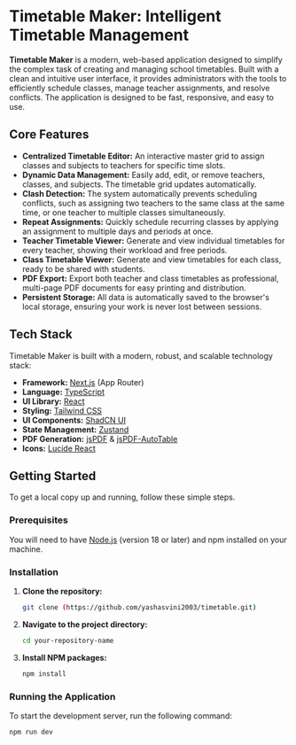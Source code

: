 # Timetable Maker: Intelligent Timetable Management

**Timetable Maker** is a modern, web-based application designed to simplify the complex task of creating and managing school timetables. Built with a clean and intuitive user interface, it provides administrators with the tools to efficiently schedule classes, manage teacher assignments, and resolve conflicts. The application is designed to be fast, responsive, and easy to use.

## Core Features

- **Centralized Timetable Editor:** An interactive master grid to assign classes and subjects to teachers for specific time slots.  
- **Dynamic Data Management:** Easily add, edit, or remove teachers, classes, and subjects. The timetable grid updates automatically.  
- **Clash Detection:** The system automatically prevents scheduling conflicts, such as assigning two teachers to the same class at the same time, or one teacher to multiple classes simultaneously.  
- **Repeat Assignments:** Quickly schedule recurring classes by applying an assignment to multiple days and periods at once.  
- **Teacher Timetable Viewer:** Generate and view individual timetables for every teacher, showing their workload and free periods.  
- **Class Timetable Viewer:** Generate and view timetables for each class, ready to be shared with students.  
- **PDF Export:** Export both teacher and class timetables as professional, multi-page PDF documents for easy printing and distribution.  
- **Persistent Storage:** All data is automatically saved to the browser's local storage, ensuring your work is never lost between sessions.  

## Tech Stack

Timetable Maker is built with a modern, robust, and scalable technology stack:

- **Framework:** [Next.js](https://nextjs.org/) (App Router)  
- **Language:** [TypeScript](https://www.typescriptlang.org/)  
- **UI Library:** [React](https://reactjs.org/)  
- **Styling:** [Tailwind CSS](https://tailwindcss.com/)  
- **UI Components:** [ShadCN UI](https://ui.shadcn.com/)  
- **State Management:** [Zustand](https://github.com/pmndrs/zustand)  
- **PDF Generation:** [jsPDF](https://github.com/parallax/jsPDF) & [jsPDF-AutoTable](https://github.com/simonbengtsson/jsPDF-AutoTable)  
- **Icons:** [Lucide React](https://lucide.dev/)  

## Getting Started

To get a local copy up and running, follow these simple steps.

### Prerequisites
You will need to have [Node.js](https://nodejs.org/) (version 18 or later) and npm installed on your machine.

### Installation

1. **Clone the repository:**
    ```sh
    git clone (https://github.com/yashasvini2003/timetable.git)
    ```
2. **Navigate to the project directory:**
    ```sh
    cd your-repository-name
    ```
3. **Install NPM packages:**
    ```sh
    npm install
    ```
    
### Running the Application

To start the development server, run the following command:

```sh
npm run dev
```

